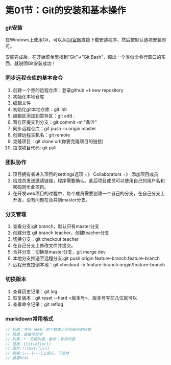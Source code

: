 # 第01节：Git的安装和基本操作


### git安装
 
 在Windows上使用Git，可以从[Git官网](https://git-scm.com/download/win)直接下载安装程序，然后按默认选项安装即可。

安装完成后，在开始菜单里找到“Git”->“Git Bash”，蹦出一个类似命令行窗口的东西，就说明Git安装成功！

### 同步远程仓库的基本命令
1. 创建一个空的远程仓库：登录github =》 new repository
2. 初始化本地仓库
3. 编辑文件
4. 初始化git本地仓库：git init  
5. 编辑区添加到暂存区：git add .
6. 暂存区提交到分支：git commit -m "备注"
7. 同步远程仓库：git push -u origin master
8. 创建远程主机名：git remote
9. 克隆项目：git clone url(你要克隆项目的链接)
10. 拉取项目代码: git pull

### 团队协作

1. 项目拥有者进入项目的settings选项 =》 Collaborators =》 添加项目成员
2. 给成员发送邀请链接，程序需要确认。此后项目成员可以使用自己的用户名和密码同步此项目。
3. 在开发web项目的过程中，每个成员需要创建一个自己的分支，在自己分支上开发，没有问题在合并到master分支。

### 分支管理

1. 查看分支:git branch，默认只有master分支
2. 创建分支 git branch teacher，创建teacher分支
3. 切换分支：git checkout teacher 
4. 在自己分支上修改文件并提交。
5. 合并分支：切换至master分支，git merge dev
6. 本地分支推送至远程分支:git push origin feature-branch:feature-branch
7. 远程分支拉倒本地：git checkout -b feature-branch origin/feature-branch

### 切换版本

1. 查看历史记录：git log
2. 恢复版本：git reset --hard <版本号>，版本号写前几位就可以
3. 查看命令记录：git reflog

### markdown常用格式

``` js
// 标题：井号（###）的个数表示不同级别的标题
// 段落：直接写文字
// 列表：*：无需列表，数字：有序列表
// 链接：[title](url)
// 图片:![text](url)
// 表格:|---|---|上表头，下表体
// 兼容html
```